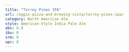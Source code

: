 ```yaml
---
title: "Torrey Pines IPA"
url: /oggis-pizza-and-brewing-vista/torrey-pines-ipa/
category: North American Ale
style: American-Style India Pale Ale
abv: 6.8
ibu: 0
srm: 0
upc: 0
---
```


